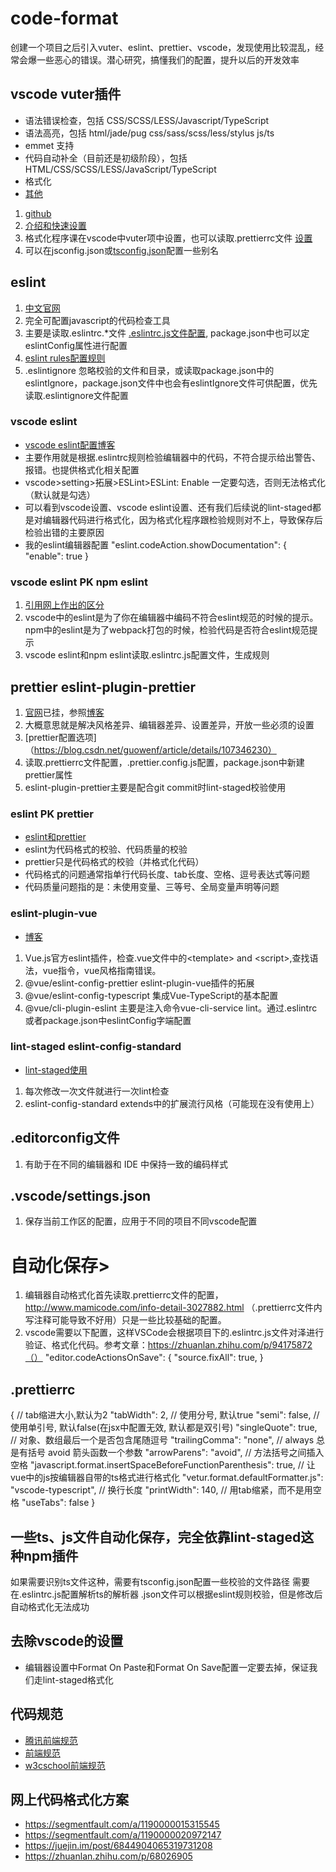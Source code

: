 # code-format
创建一个项目之后引入vuter、eslint、prettier、vscode，发现使用比较混乱，经常会爆一些恶心的错误。潜心研究，搞懂我们的配置，提升以后的开发效率

## vscode vuter插件

* 语法错误检查，包括 CSS/SCSS/LESS/Javascript/TypeScript
* 语法高亮，包括 html/jade/pug css/sass/scss/less/stylus js/ts
* emmet 支持
* 代码自动补全（目前还是初级阶段），包括 HTML/CSS/SCSS/LESS/JavaScript/TypeScript
* 格式化
* [其他](https://vuejs.github.io/vetur/setup.html)

1. [github](https://github.com/vuejs/vetur)
2. [介绍和快速设置](https://vuejs.github.io/vetur/)
3. 格式化程序课在vscode中vuter项中设置，也可以读取.prettierrc文件 [设置](https://vuejs.github.io/vetur/formatting.html#formatters)
4. 可以在jsconfig.json或[tsconfig.json](https://www.tslang.cn/docs/handbook/tsconfig-json.html)配置一些别名

## eslint 
1. [中文官网](https://cn.eslint.org/) 
2. 完全可配置javascript的代码检查工具
3. 主要是读取.eslintrc.*文件  [.eslintrc.js文件配置](https://cn.eslint.org/docs/user-guide/configuring), package.json中也可以定eslintConfig属性进行配置
4. [eslint rules配置规则](https://cn.eslint.org/docs/rules/)
5. .eslintignore 忽略校验的文件和目录，或读取package.json中的eslintIgnore，package.json文件中也会有eslintIgnore文件可供配置，优先读取.eslintignore文件配置

### vscode eslint 
* [vscode eslint配置博客](https://blog.csdn.net/my_new_way/article/details/105177909)
* 主要作用就是根据.eslintrc规则检验编辑器中的代码，不符合提示给出警告、报错。也提供格式化相关配置
* vscode>setting>拓展>ESLint>ESLint: Enable 一定要勾选，否则无法格式化（默认就是勾选）
* 可以看到vscode设置、vscode eslint设置、还有我们后续说的lint-staged都是对编辑器代码进行格式化，因为格式化程序跟检验规则对不上，导致保存后检验出错的主要原因
* 我的eslint编辑器配置
"eslint.codeAction.showDocumentation": {
  "enable": true
}

### vscode eslint PK npm eslint
1. [引用网上作出的区分](https://www.h5w3.com/13505.html)
2. vscode中的eslint是为了你在编辑器中编码不符合eslint规范的时候的提示。npm中的eslint是为了webpack打包的时候，检验代码是否符合eslint规范提示
3. vscode eslint和npm eslint读取.eslintrc.js配置文件，生成规则

## prettier eslint-plugin-prettier
1. [官网](https://prettier.io/)已挂，参照[博客](https://zhuanlan.zhihu.com/p/81764012)
2. 大概意思就是解决风格差异、编辑器差异、设置差异，开放一些必须的设置
3. [prettier配置选项]（https://blog.csdn.net/guowenf/article/details/107346230）
4. 读取.prettierrc文件配置，.prettier.config.js配置，package.json中新建prettier属性
5. eslint-plugin-prettier主要是配合git commit时lint-staged校验使用

### eslint PK prettier
* [eslint和prettier](https://www.jianshu.com/p/dd07cca0a48e)
* eslint为代码格式的校验、代码质量的校验
* prettier只是代码格式的校验（并格式化代码）
* 代码格式的问题通常指单行代码长度、tab长度、空格、逗号表达式等问题
* 代码质量问题指的是：未使用变量、三等号、全局变量声明等问题

### eslint-plugin-vue
* [博客](https://www.lagou.com/lgeduarticle/19420.html)
1. Vue.js官方eslint插件，检查.vue文件中的\<template\> and \<script\>,查找语法，vue指令，vue风格指南错误。
2. @vue/eslint-config-prettier eslint-plugin-vue插件的拓展
3. @vue/eslint-config-typescript 集成Vue-TypeScript的基本配置
4. @vue/cli-plugin-eslint 主要是注入命令vue-cli-service lint。通过.eslintrc或者package.json中eslintConfig字端配置

### lint-staged eslint-config-standard
* [lint-staged使用](https://www.cnblogs.com/jiaoshou/p/12250278.html)
1. 每次修改一次文件就进行一次lint检查
2. eslint-config-standard extends中的扩展流行风格（可能现在没有使用上）

## .editorconfig文件
1. 有助于在不同的编辑器和 IDE 中保持一致的编码样式

## .vscode/settings.json
1. 保存当前工作区的配置，应用于不同的项目不同vscode配置


# 自动化保存>
1. 编辑器自动格式化首先读取.prettierrc文件的配置，http://www.mamicode.com/info-detail-3027882.html  （.prettierrc文件内写注释可能导致不好用）只是一些比较基础的配置。
2. vscode需要以下配置，这样VSCode会根据项目下的.eslintrc.js文件对泽进行验证、格式化代码。参考文章：https://zhuanlan.zhihu.com/p/94175872（）
"editor.codeActionsOnSave": {
     "source.fixAll": true,
 }

## .prettierrc
{
  // tab缩进大小,默认为2
  "tabWidth": 2,
  // 使用分号, 默认true
  "semi": false,
  // 使用单引号, 默认false(在jsx中配置无效, 默认都是双引号)
  "singleQuote": true,
  // 对象、数组最后一个是否包含尾随逗号
  "trailingComma": "none",
  // always 总是有括号 avoid 箭头函数一个参数
  "arrowParens": "avoid",
  // 方法括号之间插入空格
  "javascript.format.insertSpaceBeforeFunctionParenthesis": true,
  // 让vue中的js按编辑器自带的ts格式进行格式化
  "vetur.format.defaultFormatter.js": "vscode-typescript",
  // 换行长度
  "printWidth": 140,
  // 用tab缩紧，而不是用空格
  "useTabs": false
}

## 一些ts、js文件自动化保存，完全依靠lint-staged这种npm插件
如果需要识别ts文件这种，需要有tsconfig.json配置一些校验的文件路径
需要在.eslintrc.js配置解析ts的解析器
.json文件可以根据eslint规则校验，但是修改后自动格式化无法成功

## 去除vscode的设置
* 编辑器设置中Format On Paste和Format On Save配置一定要去掉，保证我们走lint-staged格式化

## 代码规范
* [腾讯前端规范](https://www.kancloud.cn/digest/code-guide)
* [前端规范](https://guide.aotu.io/index.html)
* [w3cschool前端规范](https://www.w3cschool.cn/webdevelopment/)

## 网上代码格式化方案
* https://segmentfault.com/a/1190000015315545
* https://segmentfault.com/a/1190000020972147
* https://juejin.im/post/6844904065319731208
* https://zhuanlan.zhihu.com/p/68026905



